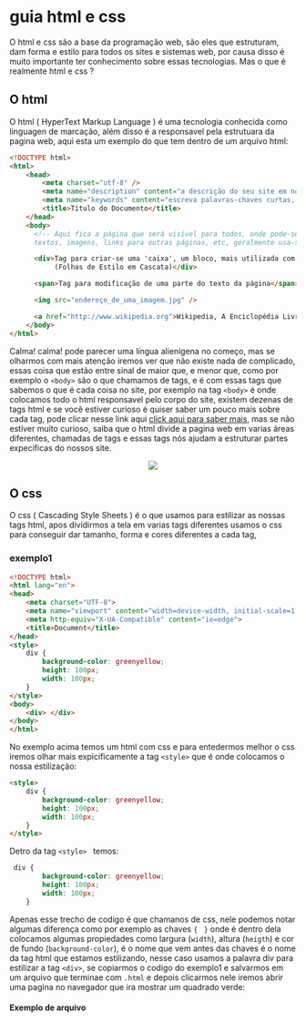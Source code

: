 # guia html e css


O html e css são a base da programação web, são eles que estruturam, dam forma e estilo para todos os sites e sistemas web, 
por causa disso é muito importante ter conhecimento sobre essas tecnologias. Mas o que é realmente html e css ?

## O html

O html ( HyperText Markup Language ) é uma tecnologia conhecida como linguagen de marcação, além disso é a responsavel pela estrutuara da pagina web, aqui esta um exemplo do que tem dentro de um arquivo html:

```html
<!DOCTYPE html>
<html>
    <head>
        <meta charset="utf-8" />
        <meta name="description" content="a descrição do seu site em no máximo 90 caracteres">
        <meta name="keywords" content="escreva palavras-chaves curtas, máximo 150 caracteres">
        <title>Título do Documento</title>
    </head>
    <body>
      <!-- Aqui fica a página que será visível para todos, onde pode-se inserir
      textos, imagens, links para outras páginas, etc, geralmente usa-se: -->

      <div>Tag para criar-se uma 'caixa', um bloco, mais utilizada com "Cascading Style Sheets
           (Folhas de Estilo em Cascata)</div>

      <span>Tag para modificação de uma parte do texto da página</span>

      <img src="endereço_de_uma_imagem.jpg" />

      <a href="http://www.wikipedia.org">Wikipedia, A Enciclopédia Livre</a>
    </body>
</html>
```

Calma! calma! pode parecer uma língua alienígena no começo, mas se olharmos com mais atenção iremos ver que não existe nada de complicado, essas coisa que estão entre sinal de maior que, e menor que, como por exemplo o  `` <body> `` são o que chamamos de tags, e é com essas tags que sabemos o que é cada coisa no site, por exemplo na tag `` <body> `` é onde colocamos todo o html responsavel pelo corpo do site, existem dezenas de tags html e se você estiver curioso é quiser saber um pouco mais sobre cada tag, pode clicar nesse link aqui [click aqui para saber mais](https://developer.mozilla.org/pt-BR/docs/Web/HTML/Element), mas se não estiver muito curioso, saiba que o html divide a pagina web em varias áreas diferentes, chamadas de tags e essas tags nós ajudam a estruturar partes expecificas do nossos site. 
<p align=center>
  <img src="https://mir-s3-cdn-cf.behance.net/project_modules/disp/33af2611811329.56252ce76a273.gif">
</p>


## O css

O css ( Cascading Style Sheets ) é o que usamos para estilizar as nossas tags html, apos dividirmos a tela em varias tags diferentes usamos o css para conseguir dar tamanho, forma e cores diferentes a cada tag, 

### exemplo1

```html
<!DOCTYPE html>
<html lang="en">
<head>
    <meta charset="UTF-8">
    <meta name="viewport" content="width=device-width, initial-scale=1.0">
    <meta http-equiv="X-UA-Compatible" content="ie=edge">
    <title>Document</title>
</head>
<style>
    div {
        background-color: greenyellow;
        height: 100px;
        width: 100px;
    }
</style>
<body>
    <div> </div>
</body>
</html>
```
No exemplo acima temos um html com css e para entedermos melhor o css iremos olhar mais expicificamente a tag `` <style> `` que é onde colocamos o nossa estilização:

```html
<style>
    div {
        background-color: greenyellow;
        height: 100px;
        width: 100px;
    }
</style>
```
Detro da tag ``<style> `` temos: 
 
```css
 div {
        background-color: greenyellow;
        height: 100px;
        width: 100px;
    }
```
Apenas esse trecho de codigo é que chamanos de css, nele podemos notar algumas diferença como por exemplo as chaves ``{ ``  `` } `` onde é dentro dela colocamos algumas propiedades como largura (`` width ``), altura (`` heigth ``) e cor de fundo (``background-color``), é o nome que vem antes das chaves é o nome da tag html que estamos estilizando, nesse caso usamos a palavra div para estilizar a tag `` <div> ``, se copiarmos o codigo do exemplo1 e salvarmos em um arquivo que terminae com ``.html`` e depois clicarmos nele iremos abrir uma pagina no navegador que ira mostrar um quadrado verde:

#### Exemplo de arquivo 


       
